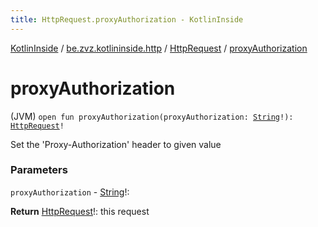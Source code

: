 ```yaml
---
title: HttpRequest.proxyAuthorization - KotlinInside
---
```


[KotlinInside](../../index.html) / [be.zvz.kotlininside.http](../index.html) / [HttpRequest](index.html) / [proxyAuthorization](./proxy-authorization.html)

# proxyAuthorization

(JVM) `open fun proxyAuthorization(proxyAuthorization: `[`String`](https://kotlinlang.org/api/latest/jvm/stdlib/kotlin/-string/index.html)`!): `[`HttpRequest`](index.html)`!`

Set the 'Proxy-Authorization' header to given value

### Parameters

`proxyAuthorization` - [String](https://kotlinlang.org/api/latest/jvm/stdlib/kotlin/-string/index.html)!:

**Return**
[HttpRequest](index.html)!: this request

